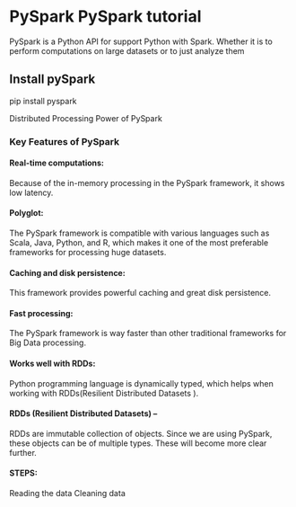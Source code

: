 # PySpark  PySpark tutorial
PySpark is a Python API for support Python with Spark. Whether it is to perform computations on large datasets or to just analyze them

## Install pySpark 
pip install pyspark

Distributed Processing Power of PySpark

### Key Features of PySpark
#### Real-time computations: 
Because of the in-memory processing in the PySpark framework, it shows low latency.
#### Polyglot: 
The PySpark framework is compatible with various languages such as Scala, Java, Python, and R, which makes it one of the most preferable frameworks for processing huge datasets.
#### Caching and disk persistence: 
This framework provides powerful caching and great disk persistence.
#### Fast processing: 
The PySpark framework is way faster than other traditional frameworks for Big Data processing.
#### Works well with RDDs: 
Python programming language is dynamically typed, which helps when working with RDDs(Resilient Distributed Datasets ).

#### RDDs (Resilient Distributed Datasets) – 
RDDs are immutable collection of objects. Since we are using PySpark, these objects can be of multiple types. These will become more clear further.

#### STEPS:
Reading the data
Cleaning data



